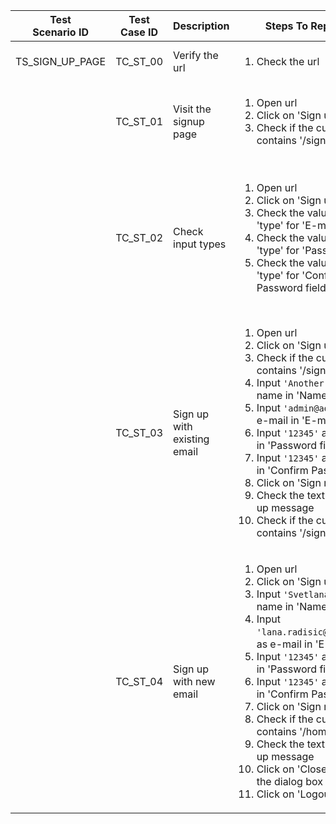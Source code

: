 | Test<br>Scenario ID | Test Case ID | Description                 | Steps To Reproduce                                                                                                                                                                                                                                                                                                                                                                                                                                                                                                          | Expected Results                                                                                                                                                                                                                                                         | Actual Results |
| ---------------- | ------------ | --------------------------- | --------------------------------------------------------------------------------------------------------------------------------------------------------------------------------------------------------------------------------------------------------------------------------------------------------------------------------------------------------------------------------------------------------------------------------------------------------------------------------------------------------------------------- | ------------------------------------------------------------------------------------------------------------------------------------------------------------------------------------------------------------------------------------------------------------------------ | -------------- |
| TS_SIGN_UP_PAGE  | TC_ST_00     | Verify the url              | <ol><li>Check the url</li></ol>                                                                                                                                                                                                                                                                                                                                                                                                                                                                                                           | 'https[]()://vue-demo.daniel-avellaneda.com'                                                                                                                                                                                                          |                |
|                  | TC_ST_01     | Visit the signup page       | <ol><li>Open url</li><li>Click on 'Sign up button'</li><li>Check if the current url<br> contains '/signup' route</li></ol>                                                                                                                                                                                                                                                                                                                                                                                                                  | User will be redirected to the signup page<br>Url will be <br>'https[]()://vue-demo.daniel-avellaneda.com/signup'                                                                                                                                                                |                |
|                  | TC_ST_02     | Check input types           | <ol><li>Open url</li><li>Click on 'Sign up button'</li><li>Check the value of attribute 'type' for 'E-mail field'</li><li>Check the value of attribute 'type' for 'Password field'</li><li>Check the value of attribute 'type' for 'Confirm Password field'</li></ol>                                                                                                                                                                                                                                                                         | User will be redirected to the signup page<br>Value of the 'E-mail field' for attribute 'type' will be 'email' Value of the 'Password field' for attribute 'type' will be 'password'<br>Value of the 'Confirm Password field' for attribute 'type' will be 'password' |                |
|                  | TC_ST_03     | Sign up with existing email | <ol><li>Open url</li><li>Click on 'Sign up button'</li><li>Check if the current url contains '/signup' route</li><li>Input ``'Another User'`` as name in 'Name field'</li><li>Input ``'admin@admin.com'`` as e-mail in 'E-mail field'</li><li>Input ``'12345'`` as password in 'Password field'</li><li>Input ``'12345'`` as password in 'Confirm Password field'</li><li>Click on 'Sign me up button'</li><li>Check the text of the pop-up message</li><li>Check if the current url contains '/signup' route</li></ol>                                           | User will be redirected to the signup page<br>Url will be<br> 'https[]()://vue-demo.daniel-avellaneda.com/signup'<br>User will fail to sign up<br>Text of the pop-up message will be 'E-mail already exists'<br>Url will be <br>'https[]()://vue-demo.daniel-avellaneda.com/signup' <br> |                |
|                  | TC_ST_04     | Sign up with new email      | <ol><li>Open url</li><li>Click on 'Sign up button'</li><li>Input ``'Svetlana Radisic'`` as name in 'Name field'</li><li>Input ``'lana.radisic@bootcamp.rs'`` as e-mail in 'E-mail field'</li><li>Input ``'12345'`` as password in 'Password field'</li><li>Input ``'12345'`` as password in 'Confirm Password field'</li><li>Click on 'Sign me up button'</li><li>Check if the current url contains '/home' route</li><li>Check the text of the pop-up message</li><li>Click on 'Close button' from the dialog box</li><li>Click on 'Logout button'</li></ol> | User will be redirected to the signup page<br>User will be successfully signed up<br>Url will be <br>'https[]()://vue-demo.daniel-avellaneda.com/home'<br>Text of the pop-up message will be 'IMPORTANT: Verify your account'<br>User will be logged out<br>                     |                |
